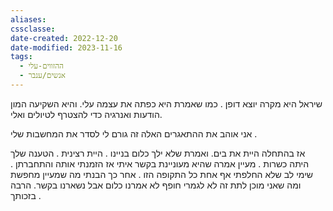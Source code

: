 ```yaml
---
aliases: 
cssclasse: 
date-created: 2022-12-20
date-modified: 2023-11-16
tags:
  - ההזווים-עלי
  - אנשים/ענבר
---
```


שיראל היא מקרה יוצא דופן . כמו שאמרת היא כפתה את עצמה עלי.
והיא השקיעה המון הודעות ואנרגיה כדי להצטרף לטיולים ואלי.

אני אוהב את ההתאגרים האלה זה גורם לי לסדר את המחשבות שלי .

אז בהתחלה היית את בים. ואמרת שלא ילך כלום בניינו . היית רצינית . הטענה שלך היתה כשרות . מעיין אמרה שהיא מעוניינת בקשר איתי אז הזמנתי אותה והתחברתן . שימי לב שלא החלפתי אף אחת כל התקופה הזו . אחר כך הבנתי מה שמעיין מחפשת ומה שאני מוכן לתת זה לא לגמרי חופף לא אמרנו כלום אבל נשארנו בקשר. הרבה בזכותך .
